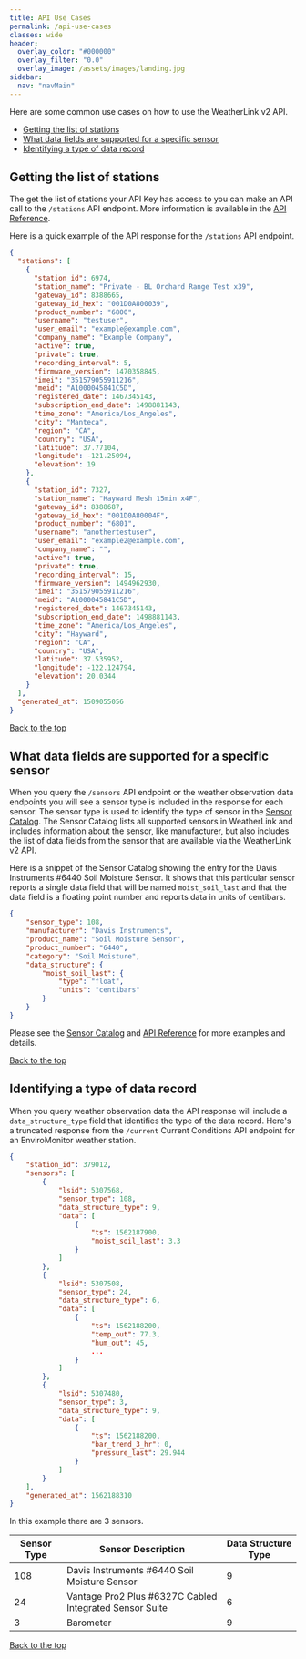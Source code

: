 ```yaml
---
title: API Use Cases
permalink: /api-use-cases
classes: wide
header:
  overlay_color: "#000000"
  overlay_filter: "0.0"
  overlay_image: /assets/images/landing.jpg
sidebar:
  nav: "navMain"
---
```


<a name="top"></a>

Here are some common use cases on how to use the WeatherLink v2 API.

- [Getting the list of stations](#getting-stations)
- [What data fields are supported for a specific sensor](#sensor-type)
- [Identifying a type of data record](#data-structure-type)

<a name="getting-stations"></a>
## Getting the list of stations

The get the list of stations your API Key has access to you can make an API call to the `/stations` API endpoint. More information is available in the [API Reference](api-reference).

Here is a quick example of the API response for the `/stations` API endpoint.

```json
{
  "stations": [
    {
      "station_id": 6974,
      "station_name": "Private - BL Orchard Range Test x39",
      "gateway_id": 8388665,
      "gateway_id_hex": "001D0A800039",
      "product_number": "6800",
      "username": "testuser",
      "user_email": "example@example.com",
      "company_name": "Example Company",
      "active": true,
      "private": true,
      "recording_interval": 5,
      "firmware_version": 1470358845,
      "imei": "351579055911216",
      "meid": "A1000045841C5D",
      "registered_date": 1467345143,
      "subscription_end_date": 1498881143,
      "time_zone": "America/Los_Angeles",
      "city": "Manteca",
      "region": "CA",
      "country": "USA",
      "latitude": 37.77104,
      "longitude": -121.25094,
      "elevation": 19
    },
    {
      "station_id": 7327,
      "station_name": "Hayward Mesh 15min x4F",
      "gateway_id": 8388687,
      "gateway_id_hex": "001D0A80004F",
      "product_number": "6801",
      "username": "anothertestuser",
      "user_email": "example2@example.com",
      "company_name": "",
      "active": true,
      "private": true,
      "recording_interval": 15,
      "firmware_version": 1494962930,
      "imei": "351579055911216",
      "meid": "A1000045841C5D",
      "registered_date": 1467345143,
      "subscription_end_date": 1498881143,
      "time_zone": "America/Los_Angeles",
      "city": "Hayward",
      "region": "CA",
      "country": "USA",
      "latitude": 37.535952,
      "longitude": -122.124794,
      "elevation": 20.0344
    }
  ],
  "generated_at": 1509055056
}
```

[Back to the top](#top)

<a name="sensor-type"></a>
## What data fields are supported for a specific sensor

When you query the `/sensors` API endpoint or the weather observation data endpoints you will see a sensor type is included in the response for each sensor. The sensor type is used to identify the type of sensor in the [Sensor Catalog](sensor-catalog). The Sensor Catalog lists all supported sensors in WeatherLink and includes information about the sensor, like manufacturer, but also includes the list of data fields from the sensor that are available via the WeatherLink v2 API.

Here is a snippet of the Sensor Catalog showing the entry for the Davis Instruments #6440 Soil Moisture Sensor. It shows that this particular sensor reports a single data field that will be named `moist_soil_last` and that the data field is a floating point number and reports data in units of centibars.

```json
{
    "sensor_type": 108,
    "manufacturer": "Davis Instruments",
    "product_name": "Soil Moisture Sensor",
    "product_number": "6440",
    "category": "Soil Moisture",
    "data_structure": {
        "moist_soil_last": {
            "type": "float",
            "units": "centibars"
        }
    }
}
```

Please see the [Sensor Catalog](sensor-catalog) and [API Reference](api-reference) for more examples and details.

[Back to the top](#top)

<a name="data-structure-type"></a>
## Identifying a type of data record

When you query weather observation data the API response will include a `data_structure_type` field that identifies the type of the data record. Here's a truncated response from the `/current` Current Conditions API endpoint for an EnviroMonitor weather station.

```json
{
    "station_id": 379012,
    "sensors": [
        {
            "lsid": 5307568,
            "sensor_type": 108,
            "data_structure_type": 9,
            "data": [
                {
                    "ts": 1562187900,
                    "moist_soil_last": 3.3
                }
            ]
        },
        {
            "lsid": 5307508,
            "sensor_type": 24,
            "data_structure_type": 6,
            "data": [
                {
                    "ts": 1562188200,
                    "temp_out": 77.3,
                    "hum_out": 45,
                    ...
                }
            ]
        },
        {
            "lsid": 5307480,
            "sensor_type": 3,
            "data_structure_type": 9,
            "data": [
                {
                    "ts": 1562188200,
                    "bar_trend_3_hr": 0,
                    "pressure_last": 29.944
                }
            ]
        }
    ],
    "generated_at": 1562188310
}
```

In this example there are 3 sensors.

Sensor Type|Sensor Description|Data Structure Type
-----------|------------------|-------------------
108|Davis Instruments #6440 Soil Moisture Sensor|9
24|Vantage Pro2 Plus #6327C Cabled Integrated Sensor Suite|6
3|Barometer|9



[Back to the top](#top)
